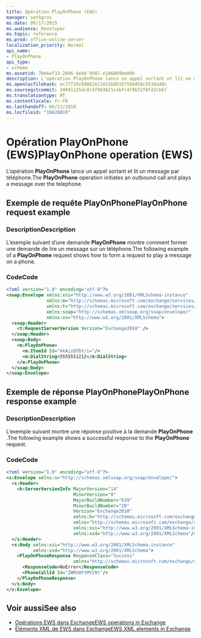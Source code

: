 ```yaml
---
title: Opération PlayOnPhone (EWS)
manager: sethgros
ms.date: 09/17/2015
ms.audience: Developer
ms.topic: reference
ms.prod: office-online-server
localization_priority: Normal
api_name:
- PlayOnPhone
api_type:
- schema
ms.assetid: 70e6ef33-2046-4eb8-9987-e106009be04b
description: L’opération PlayOnPhone lance un appel sortant et lit un message par téléphone.
ms.openlocfilehash: ec77720c69862e210316d61975b0d58c9530a40c
ms.sourcegitcommit: 34041125dc8c5f993b21cebfc4f8b72f0fd2cb6f
ms.translationtype: MT
ms.contentlocale: fr-FR
ms.lasthandoff: 06/11/2018
ms.locfileid: "19828819"
---
```

# <a name="playonphone-operation-ews"></a><span data-ttu-id="cb332-103">Opération PlayOnPhone (EWS)</span><span class="sxs-lookup"><span data-stu-id="cb332-103">PlayOnPhone operation (EWS)</span></span>

<span data-ttu-id="cb332-104">L’opération **PlayOnPhone** lance un appel sortant et lit un message par téléphone.</span><span class="sxs-lookup"><span data-stu-id="cb332-104">The **PlayOnPhone** operation initiates an outbound call and plays a message over the telephone.</span></span> 
  
## <a name="playonphone-request-example"></a><span data-ttu-id="cb332-105">Exemple de requête PlayOnPhone</span><span class="sxs-lookup"><span data-stu-id="cb332-105">PlayOnPhone request example</span></span>

### <a name="description"></a><span data-ttu-id="cb332-106">Description</span><span class="sxs-lookup"><span data-stu-id="cb332-106">Description</span></span>

<span data-ttu-id="cb332-107">L’exemple suivant d’une demande **PlayOnPhone** montre comment former une demande de lire un message sur un téléphone.</span><span class="sxs-lookup"><span data-stu-id="cb332-107">The following example of a **PlayOnPhone** request shows how to form a request to play a message on a phone.</span></span> 
  
### <a name="code"></a><span data-ttu-id="cb332-108">Code</span><span class="sxs-lookup"><span data-stu-id="cb332-108">Code</span></span>

```XML
<?xml version="1.0" encoding="utf-8"?>
<soap:Envelope xmlns:xsi="http://www.w3.org/2001/XMLSchema-instance"
               xmlns:m="http://schemas.microsoft.com/exchange/services/2006/messages"
               xmlns:t="http://schemas.microsoft.com/exchange/services/2006/types"
               xmlns:soap="http://schemas.xmlsoap.org/soap/envelope/"
               xmlns:xs="http://www.w3.org/2001/XMLSchema">
  <soap:Header>
    <t:RequestServerVersion Version="Exchange2010" />
  </soap:Header>
  <soap:Body>
    <m:PlayOnPhone>
      <m:ItemId Id="AkAjzQTbY/i="/>
      <m:DialString>5555551212</m:DialString>
    </m:PlayOnPhone>
  </soap:Body>
</soap:Envelope>
```

## <a name="playonphone-response-example"></a><span data-ttu-id="cb332-109">Exemple de réponse PlayOnPhone</span><span class="sxs-lookup"><span data-stu-id="cb332-109">PlayOnPhone response example</span></span>

### <a name="description"></a><span data-ttu-id="cb332-110">Description</span><span class="sxs-lookup"><span data-stu-id="cb332-110">Description</span></span>

<span data-ttu-id="cb332-111">L’exemple suivant montre une réponse positive à la demande **PlayOnPhone** .</span><span class="sxs-lookup"><span data-stu-id="cb332-111">The following example shows a successful response to the **PlayOnPhone** request.</span></span> 
  
### <a name="code"></a><span data-ttu-id="cb332-112">Code</span><span class="sxs-lookup"><span data-stu-id="cb332-112">Code</span></span>

```XML
<?xml version="1.0" encoding="utf-8"?>
<s:Envelope xmlns:s="http://schemas.xmlsoap.org/soap/envelope/">
  <s:Header>
    <h:ServerVersionInfo MajorVersion="14" 
                         MinorVersion="0" 
                         MajorBuildNumber="639" 
                         MinorBuildNumber="20" 
                         Version="Exchange2010" 
                         xmlns:h="http://schemas.microsoft.com/exchange/services/2006/types" 
                         xmlns="http://schemas.microsoft.com/exchange/services/2006/types" 
                         xmlns:xsi="http://www.w3.org/2001/XMLSchema-instance" 
                         xmlns:xsd="http://www.w3.org/2001/XMLSchema"/>
  </s:Header>
  <s:Body xmlns:xsi="http://www.w3.org/2001/XMLSchema-instance" 
          xmlns:xsd="http://www.w3.org/2001/XMLSchema">
    <PlayOnPhoneResponse ResponseClass="Success" 
                         xmlns="http://schemas.microsoft.com/exchange/services/2006/messages">
      <ResponseCode>NoError</ResponseCode>
      <PhoneCallId Id="ZWMtWYtMY29t"/>
    </PlayOnPhoneResponse>
  </s:Body>
</s:Envelope>
```

## <a name="see-also"></a><span data-ttu-id="cb332-113">Voir aussi</span><span class="sxs-lookup"><span data-stu-id="cb332-113">See also</span></span>

- [<span data-ttu-id="cb332-114">Opérations EWS dans Exchange</span><span class="sxs-lookup"><span data-stu-id="cb332-114">EWS operations in Exchange</span></span>](ews-operations-in-exchange.md)
- [<span data-ttu-id="cb332-115">Éléments XML de EWS dans Exchange</span><span class="sxs-lookup"><span data-stu-id="cb332-115">EWS XML elements in Exchange</span></span>](ews-xml-elements-in-exchange.md)

